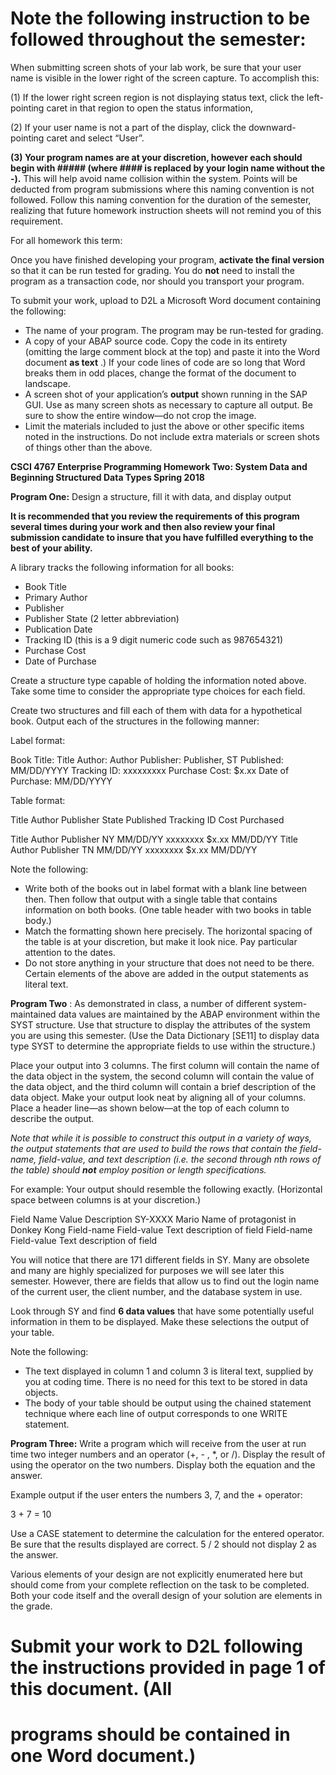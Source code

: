 # Note the following instruction to be followed throughout the semester:

When submitting screen shots of your lab work, be sure that your user name is visible in the lower right of the screen
capture. To accomplish this:

(1) If the lower right screen region is not displaying status text, click the left-pointing caret in that region to open the
status information,

(2) If your user name is not a part of the display, click the downward-pointing caret and select “User”.

**(3) Your program names are at your discretion, however each should begin with ##### (where #### is replaced by
your login name without the -).** This will help avoid name collision within the system. Points will be deducted from
program submissions where this naming convention is not followed. Follow this naming convention for the duration of
the semester, realizing that future homework instruction sheets will not remind you of this requirement.

For all homework this term:

Once you have finished developing your program, **activate the final version** so that it can be run tested for grading. You
do **not** need to install the program as a transaction code, nor should you transport your program.

To submit your work, upload to D2L a Microsoft Word document containing the following:

- The name of your program. The program may be run-tested for grading.
- A copy of your ABAP source code. Copy the code in its entirety (omitting the large comment block at the top) and
    paste it into the Word document **as text** .) If your code lines of code are so long that Word breaks them in odd places,
    change the format of the document to landscape.
- A screen shot of your application’s **output** shown running in the SAP GUI. Use as many screen shots as necessary to
    capture all output. Be sure to show the entire window—do not crop the image.
- Limit the materials included to just the above or other specific items noted in the instructions. Do not include extra
    materials or screen shots of things other than the above.


**CSCI 4767 Enterprise Programming Homework Two: System Data and Beginning Structured Data Types
Spring 2018**

**Program One:** Design a structure, fill it with data, and display output

**It is recommended that you review the requirements of this program several times during your work and then also
review your final submission candidate to insure that you have fulfilled everything to the best of your ability.**

A library tracks the following information for all books:

- Book Title
- Primary Author
- Publisher
- Publisher State (2 letter abbreviation)
- Publication Date
- Tracking ID (this is a 9 digit numeric code such as 987654321)
- Purchase Cost
- Date of Purchase

Create a structure type capable of holding the information noted above. Take some time to consider the appropriate
type choices for each field.

Create two structures and fill each of them with data for a hypothetical book. Output each of the structures in the
following manner:

Label format:

Book Title: Title
Author: Author
Publisher: Publisher, ST
Published: MM/DD/YYYY
Tracking ID: xxxxxxxxx
Purchase Cost: $x.xx
Date of Purchase: MM/DD/YYYY

Table format:

Title Author Publisher State Published Tracking ID Cost Purchased

Title Author Publisher NY MM/DD/YY xxxxxxxx $x.xx MM/DD/YY
Title Author Publisher TN MM/DD/YY xxxxxxxx $x.xx MM/DD/YY

Note the following:

- Write both of the books out in label format with a blank line between then. Then follow that output with a
    single table that contains information on both books. (One table header with two books in table body.)
- Match the formatting shown here precisely. The horizontal spacing of the table is at your discretion, but make it
    look nice. Pay particular attention to the dates.
- Do not store anything in your structure that does not need to be there. Certain elements of the above are
    added in the output statements as literal text.


**Program Two** : As demonstrated in class, a number of different system-maintained data values are maintained by the
ABAP environment within the SYST structure. Use that structure to display the attributes of the system you are using
this semester. (Use the Data Dictionary [SE11] to display data type SYST to determine the appropriate fields to use
within the structure.)

Place your output into 3 columns. The first column will contain the name of the data object in the system, the second
column will contain the value of the data object, and the third column will contain a brief description of the data object.
Make your output look neat by aligning all of your columns. Place a header line—as shown below—at the top of each
column to describe the output.

_Note that while it is possible to construct this output in a variety of ways, the output statements that are used to build
the rows that contain the field-name, field-value, and text description (i.e. the second through nth rows of the table)
should_ **_not_** _employ position or length specifications._

For example: Your output should resemble the following exactly. (Horizontal space between columns is at your
discretion.)

Field Name Value Description
SY-XXXX Mario Name of protagonist in Donkey Kong
Field-name Field-value Text description of field
Field-name Field-value Text description of field

You will notice that there are 171 different fields in SY. Many are obsolete and many are highly specialized for purposes
we will see later this semester. However, there are fields that allow us to find out the login name of the current user,
the client number, and the database system in use.

Look through SY and find **6 data values** that have some potentially useful information in them to be displayed. Make
these selections the output of your table.

Note the following:

- The text displayed in column 1 and column 3 is literal text, supplied by you at coding time. There is no need for
    this text to be stored in data objects.
- The body of your table should be output using the chained statement technique where each line of output
    corresponds to one WRITE statement.

**Program Three:** Write a program which will receive from the user at run time two integer numbers and an operator (+, -
, *, or /). Display the result of using the operator on the two numbers. Display both the equation and the answer.

Example output if the user enters the numbers 3, 7, and the + operator:

3 + 7 = 10

Use a CASE statement to determine the calculation for the entered operator. Be sure that the results displayed are
correct. 5 / 2 should not display 2 as the answer.

Various elements of your design are not explicitly enumerated here but should come from your complete reflection on
the task to be completed. Both your code itself and the overall design of your solution are elements in the grade.


# Submit your work to D2L following the instructions provided in page 1 of this document. (All

# programs should be contained in one Word document.)
